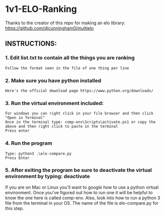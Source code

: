 # 1v1-ELO-Ranking
Thanks to the creator of this repo for making an elo library:
https://github.com/djcunningham0/multielo

## INSTRUCTIONS:
### 1. Edit list.txt to contain all the things you are ranking
	Follow the format seen in the file of one thing per line
### 2. Make sure you have python installed
	Here's the official download page https://www.python.org/downloads/
### 3. Run the virtual environment included:
	For windows you can right click in your file browser and then click "Open in Terminal"
	Once in the terminal type: comp-env\Scripts\activate.ps1 or copy the above and then right click to paste in the terminal
	Press enter
### 4. Run the program
	Type: python3 .\elo-compare.py
	Press Enter
### 5. After exiting the program be sure to deactivate the virtual environment by typing: deactivate

If you are on Mac or Linux you'll want to google how to use a python virtual environment. Once you've figured out how
to run one it will be helpful to know the one here is called comp-env. Also, look into how to run a python 3 file 
from the terminal in your OS. The name of the file is elo-compare.py for this step.
